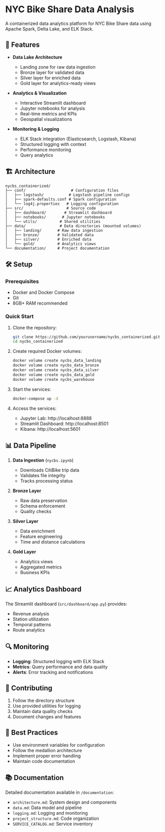 # NYC Bike Share Data Analysis

A containerized data analytics platform for NYC Bike Share data using Apache Spark, Delta Lake, and ELK Stack.

## 🚀 Features

- **Data Lake Architecture**
  - Landing zone for raw data ingestion
  - Bronze layer for validated data
  - Silver layer for enriched data
  - Gold layer for analytics-ready views

- **Analytics & Visualization**
  - Interactive Streamlit dashboard
  - Jupyter notebooks for analysis
  - Real-time metrics and KPIs
  - Geospatial visualizations

- **Monitoring & Logging**
  - ELK Stack integration (Elasticsearch, Logstash, Kibana)
  - Structured logging with context
  - Performance monitoring
  - Query analytics

## 🏗️ Architecture

```
nycbs_containerized/
├── conf/                    # Configuration files
│   ├── logstash/           # Logstash pipeline configs
│   ├── spark-defaults.conf # Spark configuration
│   └── log4j.properties   # Logging configuration
├── src/                   # Source code
│   ├── dashboard/        # Streamlit dashboard
│   ├── notebooks/       # Jupyter notebooks
│   └── utils/          # Shared utilities
├── data/               # Data directories (mounted volumes)
│   ├── landing/       # Raw data ingestion
│   ├── bronze/        # Validated data
│   ├── silver/        # Enriched data
│   └── gold/          # Analytics views
└── documentation/     # Project documentation
```

## 🛠️ Setup

### Prerequisites
- Docker and Docker Compose
- Git
- 8GB+ RAM recommended

### Quick Start
1. Clone the repository:
   ```bash
   git clone https://github.com/yourusername/nycbs_containerized.git
   cd nycbs_containerized
   ```

2. Create required Docker volumes:
   ```bash
   docker volume create nycbs_data_landing
   docker volume create nycbs_data_bronze
   docker volume create nycbs_data_silver
   docker volume create nycbs_data_gold
   docker volume create nycbs_warehouse
   ```

3. Start the services:
   ```bash
   docker-compose up -d
   ```

4. Access the services:
   - Jupyter Lab: http://localhost:8888
   - Streamlit Dashboard: http://localhost:8501
   - Kibana: http://localhost:5601

## 📊 Data Pipeline

1. **Data Ingestion** (`nycbs.ipynb`)
   - Downloads CitiBike trip data
   - Validates file integrity
   - Tracks processing status

2. **Bronze Layer**
   - Raw data preservation
   - Schema enforcement
   - Quality checks

3. **Silver Layer**
   - Data enrichment
   - Feature engineering
   - Time and distance calculations

4. **Gold Layer**
   - Analytics views
   - Aggregated metrics
   - Business KPIs

## 📈 Analytics Dashboard

The Streamlit dashboard (`src/dashboard/app.py`) provides:
- Revenue analysis
- Station utilization
- Temporal patterns
- Route analytics

## 🔍 Monitoring

- **Logging**: Structured logging with ELK Stack
- **Metrics**: Query performance and data quality
- **Alerts**: Error tracking and notifications

## 🤝 Contributing

1. Follow the directory structure
2. Use provided utilities for logging
3. Maintain data quality checks
4. Document changes and features

## 📝 Best Practices

- Use environment variables for configuration
- Follow the medallion architecture
- Implement proper error handling
- Maintain code documentation

## 📚 Documentation

Detailed documentation available in `/documentation`:
- `architecture.md`: System design and components
- `data.md`: Data model and pipeline
- `logging.md`: Logging and monitoring
- `project_structure.md`: Code organization
- `SERVICE_CATALOG.md`: Service inventory 
